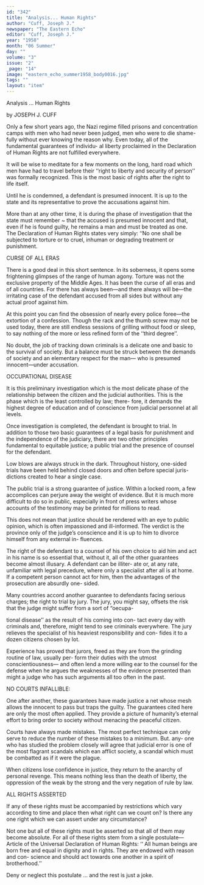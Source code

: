 ```yaml
---
id: "342"
title: "Analysis... Human Rights"
author: "Cuff, Joseph J."
newspaper: "The Eastern Echo"
editor: "Cuff, Joseph J."
year: "1958"
month: "06 Summer"
day: ""
volume: "3"
issue: "2"
_page: "14"
image: "eastern_echo_summer1958_body0016.jpg"
tags: ""
layout: "item"
---
```

Analysis ... 
Human Rights

by JOSEPH J. CUFF

Only a few short years ago, the Nazi regime filled
prisons and concentration camps with men who
had never been judged, men who were to die shame-
fully without ever knowing the reason why. Even
today, all of the fundamental guarantees of individu-
al liberty proclaimed in the Declaration of Human
Rights are not fulfilled everywhere.

It will be wise to meditate for a few moments
on the long, hard road which men have had to travel
before their ‘‘right to liberty and security of person’’
was formally recognized. This is the most basic of
rights after the right to life itself.

Until he is condemned, a defendant is presumed
innocent. It is up to the state and its representative
to prove the accusations against him.

More than at any other time, it is during the
phase of investigation that the state must remember ~
that the accused is presumed innocent and that, even
if he is found guilty, he remains a man and must be
treated as one. The Declaration of Human Rights
states very simply: ‘‘No one shall be subjected to
torture or to cruel, inhuman or degrading treatment
or punishment.

CURSE OF ALL ERAS

There is a good deal in this short sentence. In
its soberness, it opens some frightening glimpses of
the range of human agony. Torture was not the
exclusive property of the Middle Ages. It has been
the curse of all eras and of all countries. For there
has always been—and there always will be—the
irritating case of the defendant accused from all
sides but without any actual proof against him.

At this point you can find the obsession of nearly
every police foree—the extortion of a confession.
Though the rack and the thumb screw may not be
used today, there are still endless sessions of grilling
without food or sleep, to say nothing of the more or
less refined form of the ‘‘third degree’’.

No doubt, the job of tracking down criminals is
a delicate one and basic to the survival of society.
But a balance must be struck between the demands
of society and an elementary respect for the man—
who is presumed innocent—under accusation.

OCCUPATIONAL DISEASE

It is this preliminary investigation which is the
most delicate phase of the relationship between the
citizen and the judicial authorities. This is the
phase which is the least controlled by law; there-
fore, it demands the highest degree of education and
of conscience from judicial personnel at all levels.

Once investigation is completed, the defendant
is brought to trial. In addition to those two basic
guarantees of a legal basis for punishment and the
independence of the judiciary, there are two other
principles fundamental to equitable justice; a public
trial and the presence of counsel for the defendant.

Low blows are always struck in the dark.
Throughout history, one-sided trials have been held
behind closed doors and often before special juris-
dictions created to hear a single case.

The public trial is a strong guarantee of justice.
Within a locked room, a few accomplices can perjure
away the weight of evidence. But it is much more
difficult to do so in public, especially in front of
press writers whose accounts of the testimony may be
printed for millions to read.

This does not mean that justice should be
rendered with an eye to public opinion, which is
often impassioned and ill-informed. The verdict is
the province only of the judge’s conscience and it is
up to him to divorce himself from any external in-
fluences.

The right of the defendant to a counsel of his
own choice to aid him and act in his name is so
essential that, without it, all of the other guarantees
become almost illusary. A defendant can be illiter-
ate or, at any rate, unfamiliar with legal precedure,
where only a specialist after all is at home. If a
competent person cannot act for him, then the
advantages of the prosecution are absurdly one-
sided.

Many countries accord another guarantee to
defendants facing serious charges; the right to trial
by jury. The jury, you might say, offsets the risk
that the judge might suffer from a sort of “oecupa-

tional disease’’ as the result of his coming into con-
tact every day with criminals and, therefore, might
tend to see criminals everywhere. The jury relieves
the specialist of his heaviest responsibility and con-
fides it to a dozen citizens chosen by lot.

Experience has proved that jurors, freed as they
are from the grinding routine of law, usually per-
form their duties with the utmost conscientiousness—
and often lend a more willing ear to the counsel for
the defense when he argues the weaknesses of the
evidence presented than might a judge who has such
arguments all too often in the past.

NO COURTS INFALLIBLE:

One after another, these guarantees have made
justice a net whose mesh allows the innocent to pass
but traps the guilty. The guarantees cited here are
only the most often applied. They provide a picture
of humanity’s eternal effort to bring order to society
without menacing the peaceful citizen.

Courts have always made mistakes. The most
perfect technique can only serve to reduce the
number of these mistakes to a minimum. But. any-
one who has studied the problem closely will agree
that judicial error is one of the most flagrant
scandals which ean afflict society, a scandal which
must be combatted as if it were the plague.

When citizens lose confidence in justice, they
return to the anarchy of personal revenge. This
means nothing less than the death of liberty, the
oppression of the weak by the strong and the very
negation of rule by law.

ALL RIGHTS ASSERTED

If any of these rights must be accompanied by
restrictions which vary according to time and place
then what right can we count on? Is there any one
right which we can assert under any circumstance?

Not one but all of these rights must be asserted
so that all of them may become absolute. For all of
these rights stem from a single postulate—Article
of the Universal Declaration of Human Rights: ‘‘ All
human beings are born free and equal in dignity and
in rights. They are endowed with reason and con-
science and should act towards one another in a
spirit of brotherhood.’’

Deny or neglect this postulate ... and the rest
is just a joke.
